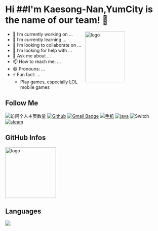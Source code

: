 <!--
**Kaesong-Nan/Kaesong-Nan** is a ✨ _special_ ✨ repository because its `README.md` (this file) appears on your GitHub profile.

Here are some ideas to get you started:

- 🔭 I’m currently working on ...
- 🌱 I’m currently learning ...
- 👯 I’m looking to collaborate on ...
- 🤔 I’m looking for help with ...
- 💬 Ask me about ...
- 📫 How to reach me: ...
- 😄 Pronouns: ...
- ⚡ Fun fact: ...
-->
<!--
[![Cl0udG0d's github stats](https://github-readme-stats.vercel.app/api?username=Kaesong-Nan&show_icons=true&theme=dark)](https://github.com/anuraghazra/github-readme-stats)
[![电脑](https://img.shields.io/badge/macOS-Hackintosh-292e33?style=flat-square&logo=apple&logoColor=ffffff)](https://www.tonymacx86.com/)
[![linux](https://img.shields.io/badge/OS-Arch%20Linux-33aadd?style=flat-square&logo=arch-linux&logoColor=ffffff)](https://www.archlinux.org/)
-->



# Hi  ##I'm Kaesong-Nan,YumCity is the name of our team! 👋

<img src="https://github-readme-stats.vercel.app/api?username=Kaesong-Nan&show_icons=true&theme=dark" alt="logo" height="160" align="right" width="50%" />

- 🔭 I’m currently working on ...
- 🌱 I’m currently learning ...
- 👯 I’m looking to collaborate on ...
- 🤔 I’m looking for help with ...
- 💬 Ask me about ...
- 📫 How to reach me: ...
- 😄 Pronouns: ...
- ⚡ Fun fact: ...
    - Play games, especially LOL mobile games

## Follow Me
![访问个人主页数量](https://komarev.com/ghpvc/?username=Kaesong-Nan&color=green)
[![Github](https://img.shields.io/github/followers/Kaesong-Nan?label=Github&style=social)](https://github.com/Kaesong-Nan)
[![Gmail Badge](https://img.shields.io/badge/gmail-cdpixel.1-Green?style=flat-square&logo=Gmail&logoColor=white&link=mailto:cdpixel.1@gmail.com)](mailto:cdpixel.1@gmail.com)
[![手机](https://img.shields.io/badge/Apple-XsMax-292e33?style=flat-square&logo=apple&logoColor=ffffff)](https://www.apple.com/)
[![java](https://img.shields.io/badge/-Java-007396?style=flat-square&logo=java&logoColor=ffffff)](https://reactjs.org/)
![Switch](https://img.shields.io/badge/-Nintendo%20Switch-e60012?style=flat-square&logo=nintendo%20switch&logoColor=ffffff)
[![steam](https://img.shields.io/badge/Steam-171a21?style=flat-square&logo=steam&logoColor=ffffff)](https://steamcommunity.com/id/city_okami)

## GitHub Infos
<img src="https://github-profile-trophy.vercel.app/?username=Kaesong-Nan&theme=flat&column=7" alt="logo" height="160" align="center" style="margin: auto;" />

## Languages
<a href="https://github.com/Kaesong-Nan">
  <img src="https://github-readme-stats.vercel.app/api/top-langs/?username=Kaesong-Nan&theme=vue" />
</a>

